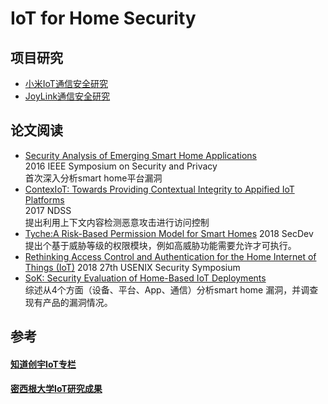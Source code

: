 # IoT for Home Security

## 项目研究
- [小米IoT通信安全研究](https://github.com/ReAbout/IoT-Home/blob/master/communication-mi.md)
- [JoyLink通信安全研究](https://github.com/ReAbout/IoT-Home/blob/master/smart-home-jd.md)
## 论文阅读
- [Security Analysis of Emerging Smart Home Applications](https://github.com/ReAbout/IoT-Home/blob/master/Security%20Analysis%20of%20Emerging%20Smart%20Home%20Applications.md)  
2016 IEEE Symposium on Security and Privacy   
首次深入分析smart home平台漏洞   
- [ContexIoT: Towards Providing Contextual Integrity to Appified IoT Platforms](https://github.com/ReAbout/IoT-Home/blob/master/ContexIoT.md)      
2017 NDSS    
提出利用上下文内容检测恶意攻击进行访问控制    
- [Tyche:A Risk-Based Permission Model for Smart Homes](https://github.com/ReAbout/IoT-Home/blob/master/Tyche.md)
2018 SecDev   
提出个基于威胁等级的权限模块，例如高威胁功能需要允许才可执行。   
- [Rethinking Access Control and Authentication for the Home Internet of Things (IoT)](https://github.com/ReAbout/IoT-Home/blob/master/rethinking.md)
2018 27th USENIX Security Symposium
- [SoK: Security Evaluation of Home-Based IoT Deployments](https://github.com/ReAbout/IoT-Home/blob/master/SoK%20Security%20Evaluation%20of%20Home-Based%20IoT.md)    
综述从4个方面（设备、平台、App、通信）分析smart home 漏洞，并调查现有产品的漏洞情况。

## 参考
#### [知道创宇IoT专栏](https://paper.seebug.org/category/IoT/)   
#### [密西根大学IoT研究成果](https://iotsecurity.engin.umich.edu/)

